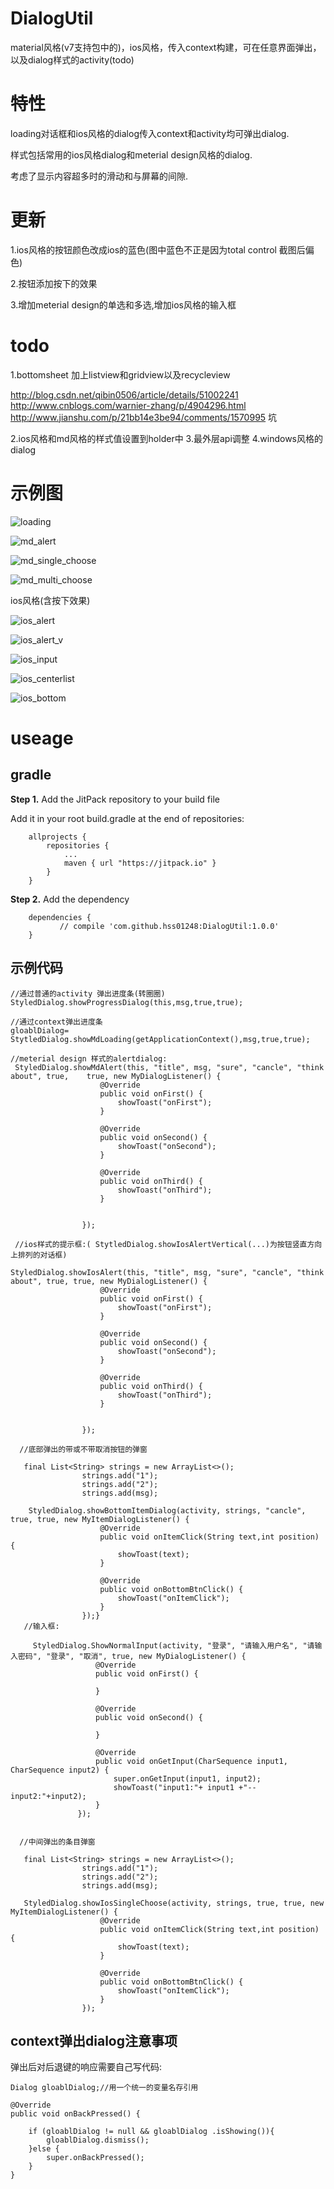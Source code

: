 


# DialogUtil
material风格(v7支持包中的)，ios风格，传入context构建，可在任意界面弹出，以及dialog样式的activity(todo)



# 特性

loading对话框和ios风格的dialog传入context和activity均可弹出dialog.

样式包括常用的ios风格dialog和meterial design风格的dialog.

考虑了显示内容超多时的滑动和与屏幕的间隙.



# 更新

1.ios风格的按钮颜色改成ios的蓝色(图中蓝色不正是因为total control 截图后偏色)

2.按钮添加按下的效果

3.增加meterial design的单选和多选,增加ios风格的输入框

# todo
1.bottomsheet 加上listview和gridview以及recycleview

http://blog.csdn.net/qibin0506/article/details/51002241
http://www.cnblogs.com/warnier-zhang/p/4904296.html
http://www.jianshu.com/p/21bb14e3be94/comments/1570995  坑

2.ios风格和md风格的样式值设置到holder中
3.最外层api调整
4.windows风格的dialog





# 示例图

  ![loading](loading.jpg)



 ![md_alert](md_alert.jpg)





 ![md_single_choose](md_single_choose.jpg)



 ![md_multi_choose](md_multi_choose.jpg)





ios风格(含按下效果)



 ![ios_alert](ios_alert.jpg)





 ![ios_alert_v](ios_alert_v.jpg)



 ![ios_input](ios_input.jpg)





 ![ios_centerlist](ios_centerlist.jpg)



 ![ios_bottom](ios_bottom.jpg)







# useage



## gradle

**Step 1.** Add the JitPack repository to your build file

Add it in your root build.gradle at the end of repositories:

```
	allprojects {
		repositories {
			...
			maven { url "https://jitpack.io" }
		}
	}
```

**Step 2.** Add the dependency

```
	dependencies {
	       // compile 'com.github.hss01248:DialogUtil:1.0.0'
	}
```



## 示例代码



```
//通过普通的activity 弹出进度条(转圈圈)
StyledDialog.showProgressDialog(this,msg,true,true);

//通过context弹出进度条
gloablDialog=   StytledDialog.showMdLoading(getApplicationContext(),msg,true,true);

//meterial design 样式的alertdialog:
 StyledDialog.showMdAlert(this, "title", msg, "sure", "cancle", "think about", true, 	true, new MyDialogListener() {
                    @Override
                    public void onFirst() {
                        showToast("onFirst");
                    }

                    @Override
                    public void onSecond() {
                        showToast("onSecond");
                    }

                    @Override
                    public void onThird() {
                        showToast("onThird");
                    }


                });
                
 //ios样式的提示框:( StytledDialog.showIosAlertVertical(...)为按钮竖直方向上排列的对话框)
 
StyledDialog.showIosAlert(this, "title", msg, "sure", "cancle", "think about", true, true, new MyDialogListener() {
                    @Override
                    public void onFirst() {
                        showToast("onFirst");
                    }

                    @Override
                    public void onSecond() {
                        showToast("onSecond");
                    }

                    @Override
                    public void onThird() {
                        showToast("onThird");
                    }


                });
  
  //底部弹出的带或不带取消按钮的弹窗
  
   final List<String> strings = new ArrayList<>();
                strings.add("1");
                strings.add("2");
                strings.add(msg);

	StyledDialog.showBottomItemDialog(activity, strings, "cancle", true, true, new MyItemDialogListener() {
                    @Override
                    public void onItemClick(String text,int position) {
                        showToast(text);
                    }

                    @Override
                    public void onBottomBtnClick() {
                        showToast("onItemClick");
                    }
                });}
   //输入框:
   
     StyledDialog.ShowNormalInput(activity, "登录", "请输入用户名", "请输入密码", "登录", "取消", true, new MyDialogListener() {
                   @Override
                   public void onFirst() {

                   }

                   @Override
                   public void onSecond() {

                   }

                   @Override
                   public void onGetInput(CharSequence input1, CharSequence input2) {
                       super.onGetInput(input1, input2);
                       showToast("input1:"+ input1 +"--input2:"+input2);
                   }
               });
  
  
  //中间弹出的条目弹窗
  
   final List<String> strings = new ArrayList<>();
                strings.add("1");
                strings.add("2");
                strings.add(msg);
                
   StyledDialog.showIosSingleChoose(activity, strings, true, true, new MyItemDialogListener() {
                    @Override
                    public void onItemClick(String text,int position) {
                        showToast(text);
                    }

                    @Override
                    public void onBottomBtnClick() {
                        showToast("onItemClick");
                    }
                });
```



## context弹出dialog注意事项

弹出后对后退键的响应需要自己写代码:

```
Dialog gloablDialog;//用一个统一的变量名存引用

@Override
public void onBackPressed() {

    if (gloablDialog != null && gloablDialog .isShowing()){
        gloablDialog.dismiss();
    }else {
        super.onBackPressed();
    }
}


```

